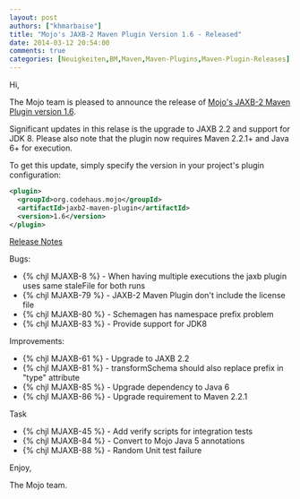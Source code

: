 ```yaml
---
layout: post
authors: ["khmarbaise"]
title: "Mojo's JAXB-2 Maven Plugin Version 1.6 - Released"
date: 2014-03-12 20:54:00
comments: true
categories: [Neuigkeiten,BM,Maven,Maven-Plugins,Maven-Plugin-Releases]
---
```

Hi,

The Mojo team is pleased to announce the release of 
[Mojo's JAXB-2 Maven Plugin version 1.6](http://mojo.codehaus.org/jaxb2-maven-plugin/).


Significant updates in this relase is the upgrade to JAXB 2.2 and support for JDK 8. 
Please also note that the plugin now requires Maven 2.2.1+ and Java 6+ for execution.


To get this update, simply specify the version in your project's plugin configuration:

``` xml
<plugin>
  <groupId>org.codehaus.mojo</groupId>
  <artifactId>jaxb2-maven-plugin</artifactId>
  <version>1.6</version>
</plugin>
```

[Release Notes](http://jira.codehaus.org/secure/ReleaseNote.jspa?projectId=11699&version=18747)

<!-- more -->


Bugs:

 * {% chjl MJAXB-8 %} - When having multiple executions the jaxb plugin uses same staleFile for both runs
 * {% chjl MJAXB-79 %} - JAXB-2 Maven Plugin don't include the license file
 * {% chjl MJAXB-80 %} - Schemagen has namespace prefix problem
 * {% chjl MJAXB-83 %} - Provide support for JDK8

Improvements:

 * {% chjl MJAXB-61 %} - Upgrade to JAXB 2.2
 * {% chjl MJAXB-81 %} - transformSchema should also replace prefix in "type" attribute
 * {% chjl MJAXB-85 %} - Upgrade dependency to Java 6
 * {% chjl MJAXB-86 %} - Upgrade requirement to Maven 2.2.1

Task

 * {% chjl MJAXB-45 %} - Add verify scripts for integration tests
 * {% chjl MJAXB-84 %} - Convert to Mojo Java 5 annotations
 * {% chjl MJAXB-88 %} - Random Unit test failure


Enjoy,

The Mojo team.
